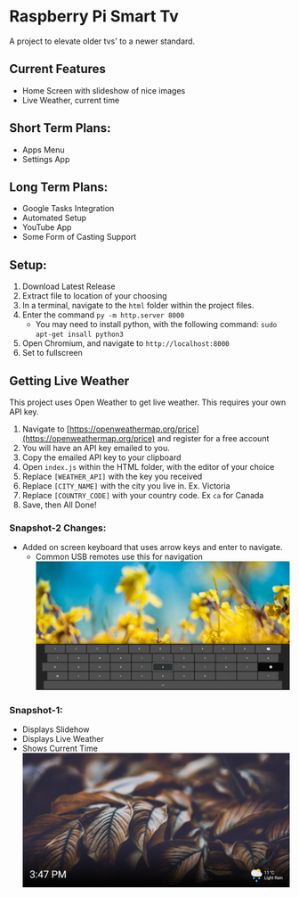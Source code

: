 # Raspberry Pi Smart Tv
A project to elevate older tvs' to a newer standard.

## Current Features
- Home Screen with slideshow of nice images
- Live Weather, current time

## Short Term Plans:
- Apps Menu
- Settings App

## Long Term Plans:
- Google Tasks Integration
- Automated Setup
- YouTube App
- Some Form of Casting Support

## Setup:
1. Download Latest Release
2. Extract file to location of your choosing
3. In a terminal, navigate to the `html` folder within the project files.
4. Enter the command `py -m http.server 8000`
   - You may need to install python, with the following command: `sudo apt-get insall python3`
5. Open Chromium, and navigate to `http://localhost:8000`
6. Set to fullscreen

## Getting Live Weather
This project uses Open Weather to get live weather. This requires your own API key.
1. Navigate to [https://openweathermap.org/price](https://openweathermap.org/price) and register for a free account
2. You will have an API key emailed to you.
3. Copy the emailed API key to your clipboard
4. Open `index.js` within the HTML folder, with the editor of your choice
5. Replace `[WEATHER_API]` with the key you received
6. Replace `[CITY_NAME]` with the city you live in. Ex. Victoria
7. Replace `[COUNTRY_CODE]` with your country code. Ex `ca` for Canada
8. Save, then All Done!

### Snapshot-2 Changes:
- Added on screen keyboard that uses arrow keys and enter to navigate.
  - Common USB remotes use this for navigation
![On Screen Keyboard](https://raw.githubusercontent.com/DimaMzk/raspberry-pi-smarttv/master/readme-images/keyboard.png)

### Snapshot-1:
- Displays Slidehow
- Displays Live Weather
- Shows Current Time
![Home Screen with live weather](https://raw.githubusercontent.com/DimaMzk/raspberry-pi-smarttv/master/readme-images/home.png)
